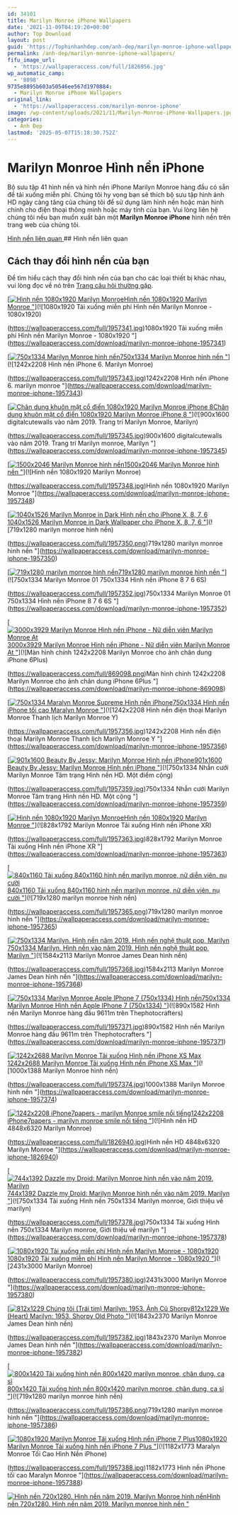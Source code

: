 ```yaml
---
id: 34101
title: Marilyn Monroe iPhone Wallpapers
date: '2021-11-09T04:19:20+00:00'
author: Top Download
layout: post
guid: 'https://Tophinhanhdep.com/anh-dep/marilyn-monroe-iphone-wallpapers/'
permalink: /anh-dep/marilyn-monroe-iphone-wallpapers/
fifu_image_url:
  - 'https://wallpaperaccess.com/full/1826956.jpg'
wp_automatic_camp:
  - '8098'
9735e8895b603a50546ee567d1970884:
  - Marilyn Monroe iPhone Wallpapers
original_link:
  - 'https://wallpaperaccess.com/marilyn-monroe-iphone'
image: /wp-content/uploads/2021/11/Marilyn-Monroe-iPhone-Wallpapers.jpg
categories:
  - Ảnh Đẹp
lastmod: '2025-05-07T15:18:30.752Z'
---
```

# Marilyn Monroe Hình nền iPhone

Bộ sưu tập 41 hình nền và hình nền iPhone Marilyn Monroe hàng đầu có sẵn để tải xuống miễn phí. Chúng tôi hy vọng bạn sẽ thích bộ sưu tập hình ảnh HD ngày càng tăng của chúng tôi để sử dụng làm hình nền hoặc màn hình chính cho điện thoại thông minh hoặc máy tính của bạn. Vui lòng liên hệ chúng tôi nếu bạn muốn xuất bản một **Marilyn Monroe iPhone** hình nền trên trang web của chúng tôi.

[Hình nền liên quan ](#related) ## Hình nền liên quan

## Cách thay đổi hình nền của bạn

Để tìm hiểu cách thay đổi hình nền của bạn cho các loại thiết bị khác nhau, vui lòng đọc về nó trên [Trang câu hỏi thường gặp](https://tophinhanhdep.com/faq/).

  
[[![Hình nền 1080x1920 Marilyn Monroe](https://wallpaperaccess.com/full/1826956.jpg)Hình nền 1080x1920 Marilyn Monroe "](https://wallpaperaccess.com/download/marilyn-monroe-iphone-1826956)](![1080x1920 Tải xuống miễn phí Hình nền Marilyn Monroe - 1080x1920)

(https://wallpaperaccess.com/full/1957341.jpg)1080x1920 Tải xuống miễn phí Hình nền Marilyn Monroe - 1080x1920 "](https://wallpaperaccess.com/download/marilyn-monroe-iphone-1957341)

[[![750x1334 Marilyn Monroe hình nền](https://wallpaperaccess.com/full/1957342.jpg)750x1334 Marilyn Monroe hình nền "](https://wallpaperaccess.com/download/marilyn-monroe-iphone-1957342)](![1242x2208 Hình nền iPhone 6.  Marilyn Monroe)

(https://wallpaperaccess.com/full/1957343.jpg)1242x2208 Hình nền iPhone 6. marilyn monroe "](https://wallpaperaccess.com/download/marilyn-monroe-iphone-1957343)

[[![Chân dung khuôn mặt cổ điển 1080x1920 Marilyn Monroe iPhone 8](https://wallpaperaccess.com/full/1957344.jpg)Chân dung khuôn mặt cổ điển 1080x1920 Marilyn Monroe iPhone 8 "](https://wallpaperaccess.com/download/marilyn-monroe-iphone-1957344)](![900x1600 digitalcutewalls vào năm 2019. Trang trí Marilyn Monroe, Marilyn)

(https://wallpaperaccess.com/full/1957345.jpg)900x1600 digitalcutewalls vào năm 2019. Trang trí Marilyn monroe, Marilyn "](https://wallpaperaccess.com/download/marilyn-monroe-iphone-1957345)

[[![1500x2046 Marilyn Monroe hình nền](https://wallpaperaccess.com/full/1957346.jpg)1500x2046 Marilyn Monroe hình nền "](https://wallpaperaccess.com/download/marilyn-monroe-iphone-1957346)](![Hình nền 1080x1920 Marilyn Monroe)

(https://wallpaperaccess.com/full/1957348.jpg)Hình nền 1080x1920 Marilyn Monroe "](https://wallpaperaccess.com/download/marilyn-monroe-iphone-1957348)

[[![1040x1526 Marilyn Monroe in Dark Hình nền cho iPhone X, 8, 7, 6](https://wallpaperaccess.com/full/1957349.jpg)1040x1526 Marilyn Monroe in Dark Wallpaper cho iPhone X, 8, 7, 6 "](https://wallpaperaccess.com/download/marilyn-monroe-iphone-1957349)](![719x1280 marilyn monroe hình nền)

(https://wallpaperaccess.com/full/1957350.png)719x1280 marilyn monroe hình nền "](https://wallpaperaccess.com/download/marilyn-monroe-iphone-1957350)

[[![719x1280 marilyn monroe hình nền](https://wallpaperaccess.com/full/1957351.png)719x1280 marilyn monroe hình nền "](https://wallpaperaccess.com/download/marilyn-monroe-iphone-1957351)](![750x1334 Marilyn Monroe 01 750x1334 Hình nền iPhone 8 7 6 6S)

(https://wallpaperaccess.com/full/1957352.jpg)750x1334 Marilyn Monroe 01 750x1334 Hình nền iPhone 8 7 6 6S "](https://wallpaperaccess.com/download/marilyn-monroe-iphone-1957352)

[[![3000x3929 Marilyn Monroe Hình nền iPhone - Nữ diễn viên Marilyn Monroe At](https://wallpaperaccess.com/full/1957353.jpg)3000x3929 Marilyn Monroe Hình nền iPhone - Nữ diễn viên Marilyn Monroe At "](https://wallpaperaccess.com/download/marilyn-monroe-iphone-1957353)](![Màn hình chính 1242x2208 Marilyn Monroe cho ảnh chân dung iPhone 6Plus)

(https://wallpaperaccess.com/full/869098.png)Màn hình chính 1242x2208 Marilyn Monroe cho ảnh chân dung iPhone 6Plus "](https://wallpaperaccess.com/download/marilyn-monroe-iphone-869098)

[[![750x1334 Maralyn Monroe Supreme Hình nền iPhone](https://wallpaperaccess.com/full/1957355.jpg)750x1334 Hình nền iPhone tối cao Maralyn Monroe "](https://wallpaperaccess.com/download/marilyn-monroe-iphone-1957355)](![1242x2208 Hình nền điện thoại Marilyn Monroe Thanh lịch Marilyn Monroe Y)

(https://wallpaperaccess.com/full/1957356.jpg)1242x2208 Hình nền điện thoại Marilyn Monroe Thanh lịch Marilyn Monroe Y "](https://wallpaperaccess.com/download/marilyn-monroe-iphone-1957356)

[[![901x1600 Beauty By Jessy: Marilyn Monroe Hình nền iPhone](https://wallpaperaccess.com/full/1957357.jpg)901x1600 Beauty By Jessy: Marilyn Monroe Hình nền iPhone "](https://wallpaperaccess.com/download/marilyn-monroe-iphone-1957357)](![750x1334 Nhẫn cưới Marilyn Monroe Tâm trạng Hình nền HD.  Một điểm cộng)

(https://wallpaperaccess.com/full/1957359.jpg)750x1334 Nhẫn cưới Marilyn Monroe Tâm trạng Hình nền HD. Một cộng "](https://wallpaperaccess.com/download/marilyn-monroe-iphone-1957359)

[[![Hình nền 1080x1920 Marilyn Monroe](https://wallpaperaccess.com/full/1957360.jpg)Hình nền 1080x1920 Marilyn Monroe "](https://wallpaperaccess.com/download/marilyn-monroe-iphone-1957360)](![828x1792 Marilyn Monroe Tải xuống Hình nền iPhone XR)

(https://wallpaperaccess.com/full/1957363.jpg)828x1792 Marilyn Monroe Tải xuống Hình nền iPhone XR "](https://wallpaperaccess.com/download/marilyn-monroe-iphone-1957363)

[[![840x1160 Tải xuống 840x1160 hình nền marilyn monroe, nữ diễn viên, nụ cười](https://wallpaperaccess.com/full/1957364.jpg)840x1160 Tải xuống 840x1160 hình nền marilyn monroe, nữ diễn viên, nụ cười "](https://wallpaperaccess.com/download/marilyn-monroe-iphone-1957364)](![719x1280 marilyn monroe hình nền)

(https://wallpaperaccess.com/full/1957365.png)719x1280 marilyn monroe hình nền "](https://wallpaperaccess.com/download/marilyn-monroe-iphone-1957365)

[[![750x1334 Marilyn.  Hình nền năm 2019. Hình nền nghệ thuật pop, Marilyn](https://wallpaperaccess.com/full/1957367.jpg)750x1334 Marilyn. Hình nền vào năm 2019. Hình nền nghệ thuật pop, Marilyn "](https://wallpaperaccess.com/download/marilyn-monroe-iphone-1957367)](![1584x2113 Marilyn Monroe James Dean hình nền)

(https://wallpaperaccess.com/full/1957368.jpg)1584x2113 Marilyn Monroe James Dean hình nền "](https://wallpaperaccess.com/download/marilyn-monroe-iphone-1957368)

[[![750x1334 Marilyn Monroe Apple IPhone 7 (750x1334) Hình nền](https://wallpaperaccess.com/full/1957370.jpg)750x1334 Marilyn Monroe Hình nền Apple IPhone 7 (750x1334) "](https://wallpaperaccess.com/download/marilyn-monroe-iphone-1957370)](![890x1582 Hình nền Marilyn Monroe hàng đầu 9611m trên Thephotocrafters)

(https://wallpaperaccess.com/full/1957371.jpg)890x1582 Hình nền Marilyn Monroe hàng đầu 9611m trên Thephotocrafters "](https://wallpaperaccess.com/download/marilyn-monroe-iphone-1957371)

[[![1242x2688 Marilyn Monroe Tải xuống Hình nền iPhone XS Max](https://wallpaperaccess.com/full/1957372.jpg)1242x2688 Marilyn Monroe Tải xuống Hình nền iPhone XS Max "](https://wallpaperaccess.com/download/marilyn-monroe-iphone-1957372)](![1000x1388 Marilyn Monroe hình nền)

(https://wallpaperaccess.com/full/1957374.jpg)1000x1388 Marilyn Monroe hình nền "](https://wallpaperaccess.com/download/marilyn-monroe-iphone-1957374)

[[![1242x2208 iPhone7papers - marilyn Monroe smile nổi tiếng](https://wallpaperaccess.com/full/1957375.jpg)1242x2208 iPhone7papers - marilyn monroe smile nổi tiếng "](https://wallpaperaccess.com/download/marilyn-monroe-iphone-1957375)](![Hình nền HD 4848x6320 Marilyn Monroe)

(https://wallpaperaccess.com/full/1826940.jpg)Hình nền HD 4848x6320 Marilyn Monroe "](https://wallpaperaccess.com/download/marilyn-monroe-iphone-1826940)

[[![744x1392 Dazzle my Droid: Marilyn Monroe hình nền vào năm 2019. Marilyn](https://wallpaperaccess.com/full/1957377.jpg)744x1392 Dazzle my Droid: Marilyn Monroe hình nền vào năm 2019. Marilyn "](https://wallpaperaccess.com/download/marilyn-monroe-iphone-1957377)](![750x1334 Tải xuống Hình nền 750x1334 Marilyn monroe, Giới thiệu về marilyn)

(https://wallpaperaccess.com/full/1957378.jpg)750x1334 Tải xuống Hình nền 750x1334 Marilyn monroe, Giới thiệu về marilyn "](https://wallpaperaccess.com/download/marilyn-monroe-iphone-1957378)

[[![1080x1920 Tải xuống miễn phí Hình nền Marilyn Monroe - 1080x1920](https://wallpaperaccess.com/full/1957379.jpg)1080x1920 Tải xuống miễn phí Hình nền Marilyn Monroe - 1080x1920 "](https://wallpaperaccess.com/download/marilyn-monroe-iphone-1957379)](![2431x3000 Marilyn Monroe)

(https://wallpaperaccess.com/full/1957380.jpg)2431x3000 Marilyn Monroe "](https://wallpaperaccess.com/download/marilyn-monroe-iphone-1957380)

[[![812x1229 Chúng tôi (Trái tim) Marilyn: 1953. Ảnh Cũ Shorpy](https://wallpaperaccess.com/full/1957381.jpg)812x1229 We (Heart) Marilyn: 1953. Shorpy Old Photo "](https://wallpaperaccess.com/download/marilyn-monroe-iphone-1957381)](![1843x2370 Marilyn Monroe James Dean hình nền)

(https://wallpaperaccess.com/full/1957382.jpg)1843x2370 Marilyn Monroe James Dean hình nền "](https://wallpaperaccess.com/download/marilyn-monroe-iphone-1957382)

[[![800x1420 Tải xuống hình nền 800x1420 marilyn monroe, chân dung, ca sĩ](https://wallpaperaccess.com/full/1957383.jpg)800x1420 Tải xuống hình nền 800x1420 marilyn monroe, chân dung, ca sĩ "](https://wallpaperaccess.com/download/marilyn-monroe-iphone-1957383)](![719x1280 marilyn monroe hình nền)

(https://wallpaperaccess.com/full/1957386.png)719x1280 marilyn monroe hình nền "](https://wallpaperaccess.com/download/marilyn-monroe-iphone-1957386)

[[![1080x1920 Marilyn Monroe Tải xuống Hình nền iPhone 7 Plus](https://wallpaperaccess.com/full/1957387.jpg)1080x1920 Marilyn Monroe Tải xuống hình nền iPhone 7 Plus "](https://wallpaperaccess.com/download/marilyn-monroe-iphone-1957387)](![1182x1773 Maralyn Monroe Tối Cao Hình Nền iPhone)

(https://wallpaperaccess.com/full/1957388.jpg)1182x1773 Hình nền iPhone tối cao Maralyn Monroe "](https://wallpaperaccess.com/download/marilyn-monroe-iphone-1957388)

[![Hình nền 720x1280.  Hình nền năm 2019. Marilyn Monroe hình nền](https://wallpaperaccess.com/full/1957389.jpg)Hình nền 720x1280. Hình nền năm 2019. Marilyn monroe hình nền "](https://wallpaperaccess.com/download/marilyn-monroe-iphone-1957389)
